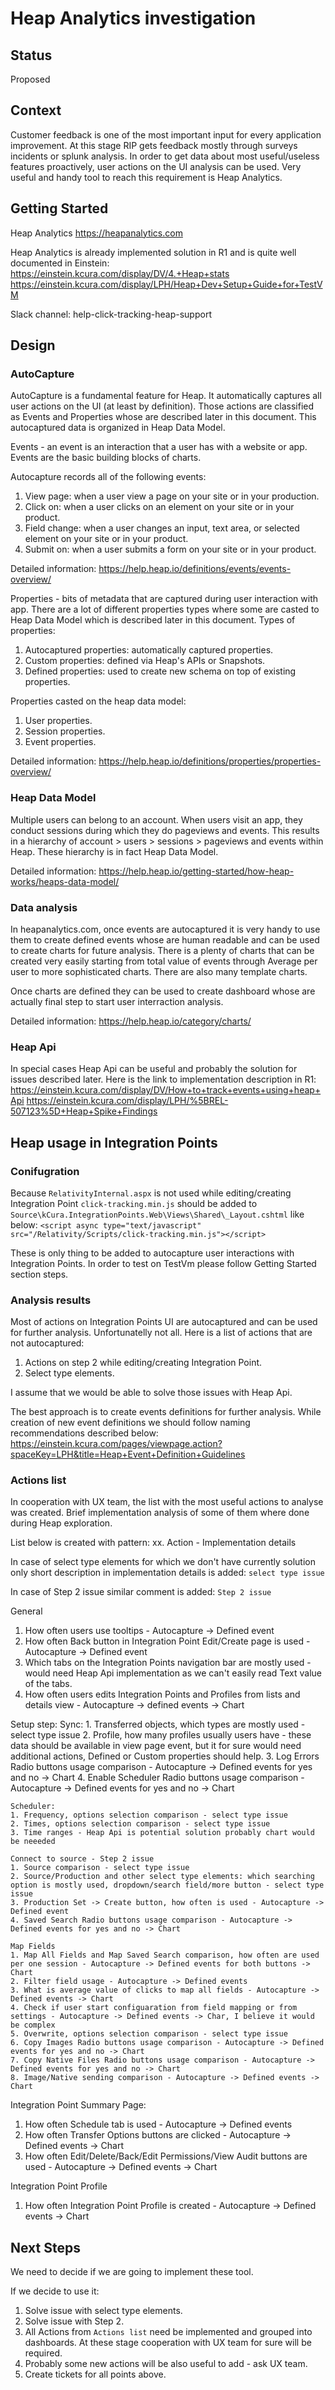 # Heap Analytics investigation 

## Status

Proposed

## Context

Customer feedback is one of the most important input for every application improvement. At this stage RIP gets feedback mostly through surveys incidents or splunk analysis. In order to get data about most useful/useless features proactively, user actions on the UI analysis can be used. Very useful and handy tool to reach this requirement is Heap Analytics.

## Getting Started

Heap Analytics
https://heapanalytics.com

Heap Analytics is already implemented solution in R1 and is quite well documented in Einstein:
https://einstein.kcura.com/display/DV/4.+Heap+stats
https://einstein.kcura.com/display/LPH/Heap+Dev+Setup+Guide+for+TestVM

Slack channel:
help-click-tracking-heap-support

## Design

### AutoCapture

AutoCapture is a fundamental feature for Heap. It automatically captures all user actions on the UI (at least by definition). Those actions are classified as Events and Properties whose are described later in this document. This autocaptured data is organized in Heap Data Model. 

Events - an event is an interaction that a user has with a website or app. Events are the basic building blocks of charts.

Autocapture records all of the following events:
1. View page: when a user view a page on your site or in your production.
2. Click on: when a user clicks on an element on your site or in your product.
3. Field change: when a user changes an input, text area, or selected element on your site or in your product.
4. Submit on: when a user submits a form on your site or in your product.

Detailed information:
https://help.heap.io/definitions/events/events-overview/

Properties - bits of metadata that are captured during user interaction with app. There are a lot of different properties types where some are casted to Heap Data Model which is described later in this document. Types of properties:
1. Autocaptured properties: automatically captured properties.
2. Custom properties: defined via Heap's APIs or Snapshots.
3. Defined properties: used to create new schema on top of existing properties.

Properties casted on the heap data model:
1. User properties.
2. Session properties.
3. Event properties.

Detailed information:
https://help.heap.io/definitions/properties/properties-overview/

### Heap Data Model

Multiple users can belong to an account. When users visit an app, they conduct sessions during which they do pageviews and events. This results in a hierarchy of account > users > sessions > pageviews and events within Heap. These hierarchy is in fact Heap Data Model.

Detailed information:
https://help.heap.io/getting-started/how-heap-works/heaps-data-model/

### Data analysis

In heapanalytics.com, once events are autocaptured it is very handy to use them to create defined events whose are human readable and can be used to create charts for future analysis. There is a plenty of charts that can be created very easily starting from total value of events through Average per user to more sophisticated charts. There are also many template charts.

Once charts are defined they can be used to create dashboard whose are actually final step to start user interraction analysis.

Detailed information:
https://help.heap.io/category/charts/

### Heap Api

In special cases Heap Api can be useful and probably the solution for issues described later. Here is the link to implementation description in R1:
https://einstein.kcura.com/display/DV/How+to+track+events+using+heap+Api
https://einstein.kcura.com/display/LPH/%5BREL-507123%5D+Heap+Spike+Findings

## Heap usage in Integration Points

### Conifugration

Because `RelativityInternal.aspx` is not used while editing/creating Integration Point `click-tracking.min.js` should be added to `Source\kCura.IntegrationPoints.Web\Views\Shared\_Layout.cshtml` like below:
`<script async type="text/javascript" src="/Relativity/Scripts/click-tracking.min.js"></script>`

These is only thing to be added to autocapture user interactions with Integration Points. In order to test on TestVm please follow Getting Started section steps.

### Analysis results
 
Most of actions on Integration Points UI are autocaptured and can be used for further analysis. Unfortunatelly not all. Here is a list of actions that are not autocaptured:
1. Actions on step 2 while editing/creating Integration Point.
2. Select type elements.

I assume that we would be able to solve those issues with Heap Api.

The best approach is to create events definitions for further analysis. While creation of new event definitions we should follow naming recommendations described below:
https://einstein.kcura.com/pages/viewpage.action?spaceKey=LPH&title=Heap+Event+Definition+Guidelines 

### Actions list

In cooperation with UX team, the list with the most useful actions to analyse was created. Brief implementation analysis of some of them where done during Heap exploration.

List below is created with pattern:
xx. Action - Implementation details

In case of select type elements for which we don't have currently solution only short description in implementation details is added:
`select type issue`

In case of Step 2 issue similar comment is added:
`Step 2 issue`

General
1. How often users use tooltips - Autocapture -> Defined event
2. How often Back button in Integration Point Edit/Create page is used - Autocapture -> Defined event
3. Which tabs on the Integration Points navigation bar are mostly used - would need Heap Api implementation as we can't easily read Text value of the tabs.
4. How often users edits Integration Points and Profiles from lists and details view - Autocapture -> defined events -> Chart

Setup step:
	Sync:
	1. Transferred objects, which types are mostly used - select type issue
	2. Profile, how many profiles usually users have - these data should be available in view page event, but it for sure would need additional actions, Defined or Custom properties should help.
	3. Log Errors Radio buttons usage comparison - Autocapture -> Defined events for yes and no -> Chart
	4. Enable Scheduler Radio buttons usage comparison - Autocapture -> Defined events for yes and no -> Chart
	
	Scheduler:
	1. Frequency, options selection comparison - select type issue
	2. Times, options selection comparison - select type issue
	3. Time ranges - Heap Api is potential solution probably chart would be neeeded
	
	Connect to source - Step 2 issue
	1. Source comparison - select type issue
	2. Source/Production and other select type elements: which searching option is mostly used, dropdown/search field/more button - select type issue
	3. Production Set -> Create button, how often is used - Autocapture -> Defined event
	4. Saved Search Radio buttons usage comparison - Autocapture -> Defined events for yes and no -> Chart
	
	Map Fields
	1. Map All Fields and Map Saved Search comparison, how often are used per one session - Autocapture -> Defined events for both buttons -> Chart
	2. Filter field usage - Autocapture -> Defined events
	3. What is average value of clicks to map all fields - Autocapture -> Defined events -> Chart
	4. Check if user start configuaration from field mapping or from settings - Autocapture -> Defined events -> Char, I believe it would be complex
	5. Overwrite, options selection comparison - select type issue
	6. Copy Images Radio buttons usage comparison - Autocapture -> Defined events for yes and no -> Chart
	7. Copy Native Files Radio buttons usage comparison - Autocapture -> Defined events for yes and no -> Chart
	8. Image/Native sending comparison - Autocapture -> Defined events -> Chart
	
Integration Point Summary Page:
1. How often Schedule tab is used - Autocapture -> Defined events
2. How often Transfer Options buttons are clicked - Autocapture -> Defined events -> Chart
3. How often Edit/Delete/Back/Edit Permissions/View Audit buttons are used - Autocapture -> Defined events -> Chart

Integration Point Profile
1. How often Integration Point Profile is created - Autocapture -> Defined events -> Chart

## Next Steps

We need to decide if we are going to implement these tool.

If we decide to use it:
1. Solve issue with select type elements.
2. Solve issue with Step 2.
3. All Actions from `Actions list` need be implemented and grouped into dashboards. At these stage cooperation with UX team for sure will be required.
4. Probably some new actions will be also useful to add - ask UX team.
5. Create tickets for all points above.